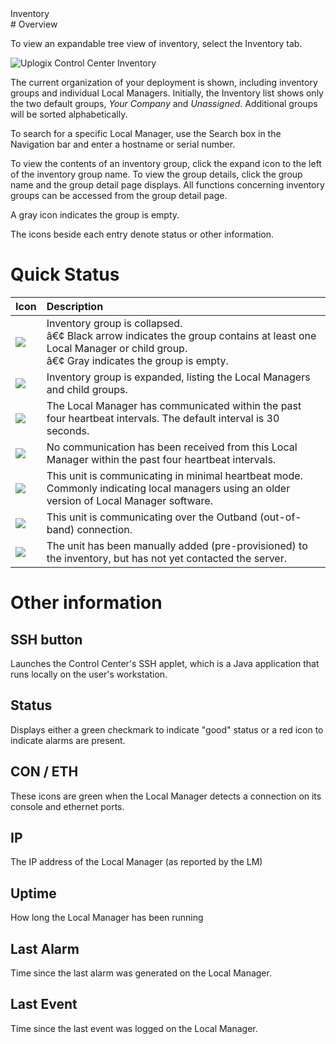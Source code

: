 <div class='ucc' />Inventory</div>
# Overview

To view an expandable tree view of inventory, select the Inventory tab.

![Uplogix Control Center Inventory](http://uplogix.com/support/docs/img/6.0/uplogix-control-center-inventory.png)
 
The current organization of your deployment is shown, including inventory groups and individual Local Managers. Initially, the Inventory list shows only the two default groups, *Your Company* and *Unassigned*. Additional groups will be sorted alphabetically. 

To search for a specific Local Manager, use the Search box in the Navigation bar and enter a hostname or serial number.

To view the contents of an inventory group, click the expand icon to the left of the inventory group name. To view the group details, click the group name and the group detail page displays. All functions concerning inventory groups can be accessed from the group detail page.

A gray icon indicates the group is empty.

The icons beside each entry denote status or other information.

# Quick Status

|Icon |Description|
|:--|:---|
|![](http://uplogix.com/support/docs/img/cc-user-guide/image017.png)| 	Inventory group is collapsed.<br>â€¢	Black arrow indicates the group contains at least one Local Manager or child group.<br>â€¢	Gray indicates the group is empty.|
|![](http://uplogix.com/support/docs/img/cc-user-guide/image018.png)| 	Inventory group is expanded, listing the Local Managers and child groups.|
|![](http://uplogix.com/support/docs/img/cc-user-guide/image019.png)| 	The Local Manager has communicated within the past four heartbeat intervals. The default interval is 30 seconds.|
|![](http://uplogix.com/support/docs/img/cc-user-guide/image020.png)| 	No communication has been received from this Local Manager within the past four heartbeat intervals.|
|![](http://uplogix.com/support/docs/img/cc-user-guide/image021.png)| 	This unit is communicating in minimal heartbeat mode. Commonly indicating local managers using an older version of Local Manager software. |
|![](http://uplogix.com/support/docs/img/cc-user-guide/image022.png)| 	This unit is communicating over the Outband (out-of-band) connection.|
|![](http://uplogix.com/support/docs/img/cc-user-guide/image023.png)| 	The unit has been manually added (pre-provisioned) to the inventory, but has not yet contacted the server.|

# Other information

## SSH button

Launches the Control Center's SSH applet, which is a Java application that runs locally on the user's workstation.

## Status

Displays either a green checkmark to indicate "good" status or a red icon to indicate alarms are present.

## CON / ETH

These icons are green when the Local Manager detects a connection on its console and ethernet ports.

## IP

The IP address of the Local Manager (as reported by the LM)

## Uptime

How long the Local Manager has been running

## Last Alarm

Time since the last alarm was generated on the Local Manager.

## Last Event

Time since the last event was logged on the Local Manager.